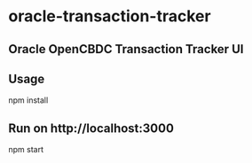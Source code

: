 # oracle-transaction-tracker

## Oracle OpenCBDC Transaction Tracker UI

## Usage

npm install

## Run on http://localhost:3000
npm start